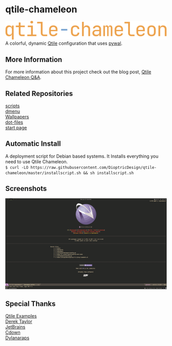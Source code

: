 # qtile-chameleon
![qtile-chameleon](https://github.com/DioptricDesign/qtile-chameleon/blob/master/screens/qtilechameleon1.png)\
A colorful, dynamic [Qtile](https://github.com/qtile/qtile) configuration that uses [pywal](https://github.com/dylanaraps/pywal). 
## More Information
For more information about this project check out the blog post,
[Qtile Chameleon Q&A](https://www.dioptricdesign.com/2022/03/23/qtile-chameleon-qa/).
## Related Repositories 
[scripts](https://github.com/DioptricDesign/scripts)\
[dmenu](https://github.com/DioptricDesign/dmenu)\
[Wallpapers](https://github.com/DioptricDesign/Wallpapers)\
[dot-files](https://github.com/DioptricDesign/dot-files)\
[start page](https://github.com/DioptricDesign/min-startpage)<br> 
## Automatic Install
A deployment script for Debian based systems. It Installs everything you need to use Qtile Chameleon.\
`$ curl -LO https://raw.githubusercontent.com/DioptricDesign/qtile-chameleon/master/installscript.sh && sh installscript.sh`
## Screenshots
![qtile config](screens/screens.gif)
## Special Thanks
[Qtile Examples](https://github.com/qtile/qtile-examples)<br> 
[Derek Taylor](https://gitlab.com/dwt1/dotfiles/-/tree/master/.config/qtile)\
[JetBrains](https://github.com/jetbrains)\
[Cdown](https://github.com/cdown)\
[Dylanaraps](https://github.com/dylanaraps/)
